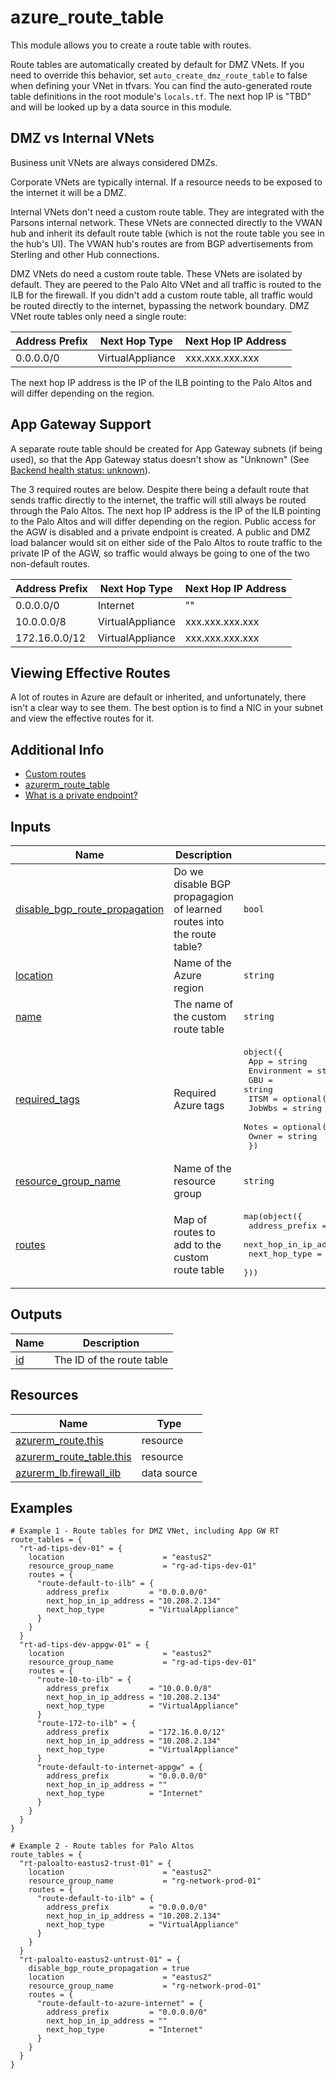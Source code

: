 <!-- BEGIN_TF_DOCS -->
# azure_route_table

This module allows you to create a route table with routes.

Route tables are automatically created by default for DMZ VNets. If you need to override
this behavior, set `auto_create_dmz_route_table` to false when defining your VNet in
tfvars. You can find the auto-generated route table definitions in the root module's
`locals.tf`. The next hop IP is "TBD" and will be looked up by a data source in this
module.

## DMZ vs Internal VNets

Business unit VNets are always considered DMZs.

Corporate VNets are typically internal. If a resource needs to be exposed to the internet
it will be a DMZ.

Internal VNets don't need a custom route table. They are integrated with the Parsons
internal network. These VNets are connected directly to the VWAN hub and inherit its
default route table (which is not the route table you see in the hub's UI). The VWAN
hub's routes are from BGP advertisements from Sterling and other Hub connections.

DMZ VNets do need a custom route table. These VNets are isolated by default. They are
peered to the Palo Alto VNet and all traffic is routed to the ILB for the firewall. If
you didn't add a custom route table, all traffic would be routed directly to the
internet, bypassing the network boundary. DMZ VNet route tables only need a single route:

| Address Prefix | Next Hop Type    | Next Hop IP Address |
|----------------|------------------|---------------------|
| 0.0.0.0/0      | VirtualAppliance | xxx.xxx.xxx.xxx     |

The next hop IP address is the IP of the ILB pointing to the Palo Altos and will differ
depending on the region.

## App Gateway Support

A separate route table should be created for App Gateway subnets (if being used), so
that the App Gateway status doesn't show as "Unknown" (See
[Backend health status: unknown](
  https://learn.microsoft.com/en-us/azure/application-gateway/application-gateway-backend-health-troubleshooting#backend-health-status-unknown
)).

The 3 required routes are below. Despite there being a default route that sends traffic
directly to the internet, the traffic will still always be routed through the Palo
Altos. The next hop IP address is the IP of the ILB pointing to the Palo Altos and will
differ depending on the region. Public access for the AGW is disabled and a private
endpoint is created. A public and DMZ load balancer would sit on either side of the
Palo Altos to route traffic to the private IP of the AGW, so traffic would always be
going to one of the two non-default routes.

| Address Prefix | Next Hop Type    | Next Hop IP Address |
|----------------|------------------|---------------------|
| 0.0.0.0/0      | Internet         | ""                  |
| 10.0.0.0/8     | VirtualAppliance | xxx.xxx.xxx.xxx     |
| 172.16.0.0/12  | VirtualAppliance | xxx.xxx.xxx.xxx     |

## Viewing Effective Routes

A lot of routes in Azure are default or inherited, and unfortunately, there isn't a
clear way to see them. The best option is to find a NIC in your subnet and view the
effective routes for it.

## Additional Info

* [Custom routes](https://learn.microsoft.com/en-us/azure/virtual-network/virtual-networks-udr-overview#custom-routes)
* [azurerm_route_table](https://registry.terraform.io/providers/hashicorp/azurerm/latest/docs/data-sources/route_table)
* [What is a private endpoint?](https://learn.microsoft.com/en-us/azure/private-link/private-endpoint-overview)

## Inputs

| Name | Description | Type | Default | Required |
|------|-------------|------|---------|:--------:|
| <a name="input_disable_bgp_route_propagation"></a> [disable\_bgp\_route\_propagation](#input\_disable\_bgp\_route\_propagation) | Do we disable BGP propagagion of learned routes into the route table? | `bool` | `false` | no |
| <a name="input_location"></a> [location](#input\_location) | Name of the Azure region | `string` | n/a | yes |
| <a name="input_name"></a> [name](#input\_name) | The name of the custom route table | `string` | n/a | yes |
| <a name="input_required_tags"></a> [required\_tags](#input\_required\_tags) | Required Azure tags | <pre>object({<br>    App         = string<br>    Environment = string<br>    GBU         = string<br>    ITSM        = optional(string, "NETWORK")<br>    JobWbs      = string<br>    Notes       = optional(string)<br>    Owner       = string<br>  })</pre> | n/a | yes |
| <a name="input_resource_group_name"></a> [resource\_group\_name](#input\_resource\_group\_name) | Name of the resource group | `string` | n/a | yes |
| <a name="input_routes"></a> [routes](#input\_routes) | Map of routes to add to the custom route table | <pre>map(object({<br>    address_prefix         = string<br>    next_hop_in_ip_address = optional(string)<br>    next_hop_type          = string<br>  }))</pre> | `{}` | no |

## Outputs

| Name | Description |
|------|-------------|
| <a name="output_id"></a> [id](#output\_id) | The ID of the route table |

## Resources

| Name | Type |
|------|------|
| [azurerm_route.this](https://registry.terraform.io/providers/hashicorp/azurerm/latest/docs/resources/route) | resource |
| [azurerm_route_table.this](https://registry.terraform.io/providers/hashicorp/azurerm/latest/docs/resources/route_table) | resource |
| [azurerm_lb.firewall_ilb](https://registry.terraform.io/providers/hashicorp/azurerm/latest/docs/data-sources/lb) | data source |

## Examples

```hcl
# Example 1 - Route tables for DMZ VNet, including App GW RT
route_tables = {
  "rt-ad-tips-dev-01" = {
    location                      = "eastus2"
    resource_group_name           = "rg-ad-tips-dev-01"
    routes = {
      "route-default-to-ilb" = {
        address_prefix         = "0.0.0.0/0"
        next_hop_in_ip_address = "10.208.2.134"
        next_hop_type          = "VirtualAppliance"
      }
    }
  }
  "rt-ad-tips-dev-appgw-01" = {
    location                      = "eastus2"
    resource_group_name           = "rg-ad-tips-dev-01"
    routes = {
      "route-10-to-ilb" = {
        address_prefix         = "10.0.0.0/8"
        next_hop_in_ip_address = "10.208.2.134"
        next_hop_type          = "VirtualAppliance"
      }
      "route-172-to-ilb" = {
        address_prefix         = "172.16.0.0/12"
        next_hop_in_ip_address = "10.208.2.134"
        next_hop_type          = "VirtualAppliance"
      }
      "route-default-to-internet-appgw" = {
        address_prefix         = "0.0.0.0/0"
        next_hop_in_ip_address = ""
        next_hop_type          = "Internet"
      }
    }
  }
}

# Example 2 - Route tables for Palo Altos
route_tables = {
  "rt-paloalto-eastus2-trust-01" = {
    location                      = "eastus2"
    resource_group_name           = "rg-network-prod-01"
    routes = {
      "route-default-to-ilb" = {
        address_prefix         = "0.0.0.0/0"
        next_hop_in_ip_address = "10.208.2.134"
        next_hop_type          = "VirtualAppliance"
      }
    }
  }
  "rt-paloalto-eastus2-untrust-01" = {
    disable_bgp_route_propagation = true
    location                      = "eastus2"
    resource_group_name           = "rg-network-prod-01"
    routes = {
      "route-default-to-azure-internet" = {
        address_prefix         = "0.0.0.0/0"
        next_hop_in_ip_address = ""
        next_hop_type          = "Internet"
      }
    }
  }
}
```
<!-- END_TF_DOCS -->